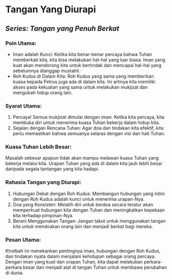 #  **Tangan Yang Diurapi**

## **_Series: Tangan yang Penuh Berkat_**

### **Poin Utama:**

- Iman adalah Kunci: Ketika kita benar-benar percaya bahwa Tuhan memberkati kita, kita bisa melakukan hal-hal yang luar biasa. Iman yang kuat akan mendorong kita untuk bertindak dan mencapai hal-hal yang sebelumnya dianggap mustahil.
- Roh Kudus di Dalam Kita: Roh Kudus yang sama yang memberikan kuasa kepada Petrus juga ada di dalam kita. Ini artinya kita memiliki akses pada kekuatan yang sama untuk melakukan mukjizat dan mengubah hidup orang lain.

### **Syarat Utama:**

1. Percaya! Semua mukjizat dimulai dengan iman. Ketika kita percaya, kita membuka diri untuk menerima kuasa Tuhan bekerja dalam hidup kita.
2. Sejalan dengan Rencana Tuhan: Agar doa dan tindakan kita efektif, kita perlu memastikan bahwa semuanya selaras dengan visi dan hati Tuhan.

### **Kuasa Tuhan Lebih Besar:**

Masalah sebesar apapun tidak akan mampu melawan kuasa Tuhan yang bekerja melalui kita. Urapan Tuhan yang ada di dalam kita jauh lebih besar daripada segala tantangan yang kita hadapi.

### **Rahasia Tangan yang Diurapi:**

1. Hubungan Dekat dengan Roh Kudus: Membangun hubungan yang intim dengan Roh Kudus adalah kunci untuk menerima urapan-Nya.
2. Doa yang Konsisten: Melatih diri untuk berdoa secara teratur akan memperkuat hubungan kita dengan Tuhan dan meningkatkan kepekaan kita terhadap pimpinan-Nya.
3. Berani Menggunakan Tangan: Jangan takut untuk menggunakan tangan kita untuk mendoakan orang lain dan menjadi berkat bagi mereka.

### **Pesan Utama:**

Khotbah ini menekankan pentingnya iman, hubungan dengan Roh Kudus, dan tindakan nyata dalam menjalani kehidupan sebagai orang percaya. Dengan iman yang kuat dan urapan Tuhan, kita dapat melakukan perkara-perkara besar dan menjadi alat di tangan Tuhan untuk membawa perubahan di dunia.

